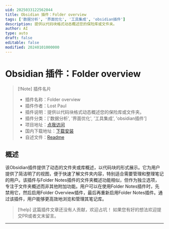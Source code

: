 ```yaml
---
uid: 2025033122562044
title: Obsidian 插件：Folder overview
tags: ['数据分析', '界面优化', '工具集成', 'obsidian插件']
description: 提供以代码块格式动态概述您的保险库或文件夹。
author: AI
type: auto
draft: false
editable: false
modified: 20240101000000
---
```


# Obsidian 插件：Folder overview

> [!Note] 插件名片
> - 插件名称：Folder overview
> - 插件作者：Lost Paul
> - 插件说明：提供以代码块格式动态概述您的保险库或文件夹。
> - 插件分类：['数据分析', '界面优化', '工具集成', 'obsidian插件']
> - 项目地址：[点我访问](https://github.com/LostPaul/obsidian-folder-overview)
> - 国内下载地址：[下载安装](https://pkmer.cn/products/plugin/pluginMarket/?folder-overview)
> - 自述文件：[Readme](https://ghproxy.net/https://raw.githubusercontent.com/LostPaul/obsidian-folder-overview/main/README.md)



## 概述

该Obsidian插件提供了动态的文件夹或库概述，以代码块的形式展示。它为用户提供了简洁明了的视图，便于快速了解文件夹内容，特别适合需要管理和整理笔记的用户。该插件与Folder Notes插件的文件夹概述功能相似，但作为独立选项，专注于文件夹概述而非其他附加功能。用户可以在使用Folder Notes插件时，先禁用它，然后启用Folder Overview插件，最后再重新启用Folder Notes插件。通过该插件，用户能够更高效地浏览和管理其笔记库。


> [!help] 
> 这篇插件文章还没有人贡献，欢迎占坑！
> 如果您有好的想法欢迎提交PR或者文末留言。
> 

---




